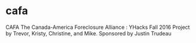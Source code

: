 # cafa
CAFA The Canada-America Foreclosure Alliance : YHacks Fall 2016 Project by Trevor, Kristy, Christine, and Mike. Sponsored by Justin Trudeau 
